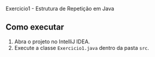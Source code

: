  Exercicio1 - Estrutura de Repetição em Java

## Como executar
1. Abra o projeto no IntelliJ IDEA.
2. Execute a classe `Exercicio1.java` dentro da pasta `src`.

